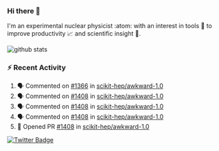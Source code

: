 ### Hi there 👋 

I'm an experimental nuclear physicist :atom: with an interest in tools :wrench: to improve productivity :chart_with_upwards_trend: and scientific insight :telescope:.

![github stats](https://github-readme-stats.vercel.app/api?username=agoose77&show_icons=true&hide_rank=true&hide_title=true&bg_color=30,e76445,904e95&text_color=efe3ec&icon_color=efe3ec)
<!--
**agoose77/agoose77** is a ✨ _special_ ✨ repository because its `README.md` (this file) appears on your GitHub profile.

Here are some ideas to get you started:

- 🔭 I’m currently working on ...
- 🌱 I’m currently learning ...
- 👯 I’m looking to collaborate on ...
- 🤔 I’m looking for help with ...
- 💬 Ask me about ...
- 📫 How to reach me: ...
- 😄 Pronouns: ...
- ⚡ Fun fact: ...
-->

### :zap: Recent Activity
<!--START_SECTION:activity-->
1. 🗣 Commented on [#1366](https://github.com/scikit-hep/awkward-1.0/issues/1366) in [scikit-hep/awkward-1.0](https://github.com/scikit-hep/awkward-1.0)
2. 🗣 Commented on [#1408](https://github.com/scikit-hep/awkward-1.0/issues/1408) in [scikit-hep/awkward-1.0](https://github.com/scikit-hep/awkward-1.0)
3. 🗣 Commented on [#1408](https://github.com/scikit-hep/awkward-1.0/issues/1408) in [scikit-hep/awkward-1.0](https://github.com/scikit-hep/awkward-1.0)
4. 🗣 Commented on [#1408](https://github.com/scikit-hep/awkward-1.0/issues/1408) in [scikit-hep/awkward-1.0](https://github.com/scikit-hep/awkward-1.0)
5. 💪 Opened PR [#1408](https://github.com/scikit-hep/awkward-1.0/pull/1408) in [scikit-hep/awkward-1.0](https://github.com/scikit-hep/awkward-1.0)
<!--END_SECTION:activity-->


[![Twitter Badge](https://img.shields.io/twitter/follow/agoose77?style=flat-square&logo=Twitter&logoColor=white&color=cornflowerblue)](https://twitter.com/agoose77)
